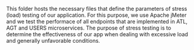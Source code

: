 This folder hosts the necessary files that define the parameters of stress (load) testing of our application. For this purpose, we use Apache jMeter and we test the performace of all endpoints that are implemented in ATL, AGT and USERS microservices. The purpose of stress testing is to determine the effectiveness of our app when dealing with excessive load and generally unfavorable conditions. 